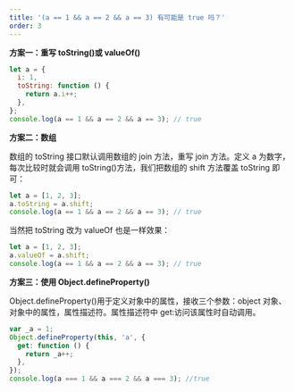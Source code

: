 ```yaml
---
title: '(a == 1 && a == 2 && a == 3) 有可能是 true 吗？'
order: 3
---
```


**方案一：重写 toString()或 valueOf()**

```javascript
let a = {
  i: 1,
  toString: function () {
    return a.i++;
  },
};
console.log(a == 1 && a == 2 && a == 3); // true
```

**方案二：数组**

数组的 toString 接口默认调用数组的 join 方法，重写 join 方法。定义 a 为数字，每次比较时就会调用 toString()方法，我们把数组的 shift 方法覆盖 toString 即可：

```javascript
let a = [1, 2, 3];
a.toString = a.shift;
console.log(a == 1 && a == 2 && a == 3); // true
```

当然把 toString 改为 valueOf 也是一样效果：

```javascript
let a = [1, 2, 3];
a.valueOf = a.shift;
console.log(a == 1 && a == 2 && a == 3); // true
```

**方案三：使用 Object.defineProperty()**

Object.defineProperty()用于定义对象中的属性，接收三个参数：object 对象、对象中的属性，属性描述符。属性描述符中 get:访问该属性时自动调用。

```javascript
var _a = 1;
Object.defineProperty(this, 'a', {
  get: function () {
    return _a++;
  },
});
console.log(a === 1 && a === 2 && a === 3); //true
```
